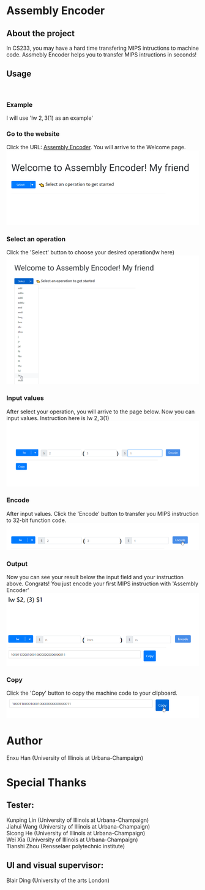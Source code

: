 # Assembly Encoder

## About the project
In CS233, you may have a hard time transfering MIPS intructions to machine code. Assmebly Encoder helps you to transfer MIPS intructions in seconds!

## Usage
<br/>

### Example
I will use 'lw $2, 3($1) as an example'
<br/>

### Go to the website
Click the URL: [Assembly Encoder](https://assembly-encoder.vercel.app/). 
You will arrive to the Welcome page.
![](./demo/welcome.png)
<br/>   

### Select an operation
Click the 'Select' button to choose your desired operation(lw here)
![](./demo/operation.png)
<br/>   

### Input values
After select your operation, you will arrive to the page below. Now you can input values. Instruction here is lw $2, 3($1)
![](./demo/input.png)
<br/>      

### Encode
After input values. Click the 'Encode' button to transfer you MIPS instruction to 32-bit function code.
![](./demo/encode.png)
<br/>   

### Output
Now you can see your result below the input field and your instruction above. Congrats! You just encode your first MIPS instruction with 'Assembly Encoder'
![](./demo/output.png)
<br/>   

### Copy
Click the 'Copy' button to copy the machine code to your clipboard.
![](./demo/copy.png)
<br/>  

# Author
Enxu Han (University of Illinois at Urbana-Champaign)
<br/>
# Special Thanks

## Tester:
Kunping Lin (University of Illinois at Urbana-Champaign)
<br/>
Jiahui Wang (University of Illinois at Urbana-Champaign)
<br/>
Sicong He (University of Illinois at Urbana-Champaign)
<br/>
Wei Xia (University of Illinois at Urbana-Champaign)
<br/>
Tianshi Zhou (Rensselaer polytechnic institute)
<br/>

## UI and visual supervisor:
Blair Ding (University of the arts London)
